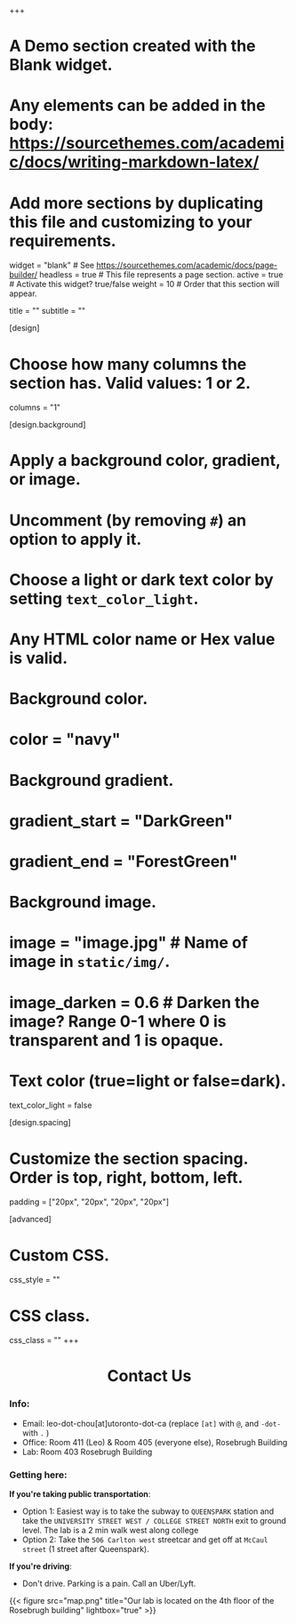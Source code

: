 +++
# A Demo section created with the Blank widget.
# Any elements can be added in the body: https://sourcethemes.com/academic/docs/writing-markdown-latex/
# Add more sections by duplicating this file and customizing to your requirements.

widget = "blank"  # See https://sourcethemes.com/academic/docs/page-builder/
headless = true  # This file represents a page section.
active = true  # Activate this widget? true/false
weight = 10  # Order that this section will appear.

title = ""
subtitle = ""

[design]
  # Choose how many columns the section has. Valid values: 1 or 2.
  columns = "1"

[design.background]
  # Apply a background color, gradient, or image.
  #   Uncomment (by removing `#`) an option to apply it.
  #   Choose a light or dark text color by setting `text_color_light`.
  #   Any HTML color name or Hex value is valid.

  # Background color.
  # color = "navy"
  
  # Background gradient.
  # gradient_start = "DarkGreen"
  # gradient_end = "ForestGreen"
  
  # Background image.
  # image = "image.jpg"  # Name of image in `static/img/`.
  # image_darken = 0.6  # Darken the image? Range 0-1 where 0 is transparent and 1 is opaque.

  # Text color (true=light or false=dark).
  text_color_light = false

[design.spacing]
  # Customize the section spacing. Order is top, right, bottom, left.
  padding = ["20px", "20px", "20px", "20px"]

[advanced]
 # Custom CSS. 
 css_style = ""
 
 # CSS class.
 css_class = ""
+++

<div style="text-align:center"><h1>Contact Us</h1></div>


### Info:

* Email: leo-dot-chou[at]utoronto-dot-ca (replace `[at]` with `@`, and `-dot-` with `.` )
* Office: Room 411 (Leo) & Room 405 (everyone else), Rosebrugh Building
* Lab: Room 403 Rosebrugh Building

  
### Getting here:
<b>If you're taking public transportation</b>:

* Option 1: Easiest way is to take the subway to `QUEENSPARK` station and take the `UNIVERSITY STREET WEST / COLLEGE STREET NORTH` exit to ground level. The lab is a 2 min walk west along college
* Option 2: Take the `506 Carlton west` streetcar and get off at `McCaul street` (1 street after Queenspark).

<b>If you're driving</b>:

* Don't drive. Parking is a pain. Call an Uber/Lyft.

{{< figure src="map.png" title="Our lab is located on the 4th floor of the Rosebrugh building" lightbox="true" >}}